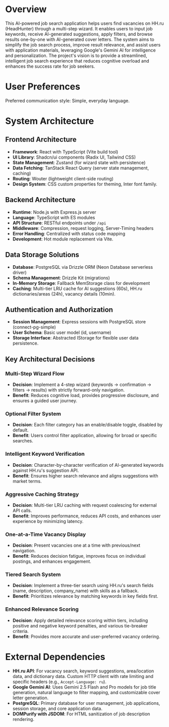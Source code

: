 # Overview

This AI-powered job search application helps users find vacancies on HH.ru (HeadHunter) through a multi-step wizard. It enables users to input job keywords, receive AI-generated suggestions, apply filters, and browse results one-by-one with AI-generated cover letters. The system aims to simplify the job search process, improve result relevance, and assist users with application materials, leveraging Google's Gemini AI for intelligence and personalization. The project's vision is to provide a streamlined, intelligent job search experience that reduces cognitive overload and enhances the success rate for job seekers.

# User Preferences

Preferred communication style: Simple, everyday language.

# System Architecture

## Frontend Architecture
- **Framework**: React with TypeScript (Vite build tool)
- **UI Library**: Shadcn/ui components (Radix UI, Tailwind CSS)
- **State Management**: Zustand (for wizard state with persistence)
- **Data Fetching**: TanStack React Query (server state management, caching)
- **Routing**: Wouter (lightweight client-side routing)
- **Design System**: CSS custom properties for theming, Inter font family.

## Backend Architecture
- **Runtime**: Node.js with Express.js server
- **Language**: TypeScript with ES modules
- **API Structure**: RESTful endpoints under `/api`
- **Middleware**: Compression, request logging, Server-Timing headers
- **Error Handling**: Centralized with status code mapping
- **Development**: Hot module replacement via Vite.

## Data Storage Solutions
- **Database**: PostgreSQL via Drizzle ORM (Neon Database serverless driver)
- **Schema Management**: Drizzle Kit (migrations)
- **In-Memory Storage**: Fallback MemStorage class for development
- **Caching**: Multi-tier LRU cache for AI suggestions (60s), HH.ru dictionaries/areas (24h), vacancy details (10min).

## Authentication and Authorization
- **Session Management**: Express sessions with PostgreSQL store (connect-pg-simple)
- **User Schema**: Basic user model (id, username)
- **Storage Interface**: Abstracted IStorage for flexible user data persistence.

## Key Architectural Decisions

### Multi-Step Wizard Flow
- **Decision**: Implement a 4-step wizard (keywords → confirmation → filters → results) with strictly forward-only navigation.
- **Benefit**: Reduces cognitive load, provides progressive disclosure, and ensures a guided user journey.

### Optional Filter System
- **Decision**: Each filter category has an enable/disable toggle, disabled by default.
- **Benefit**: Users control filter application, allowing for broad or specific searches.

### Intelligent Keyword Verification
- **Decision**: Character-by-character verification of AI-generated keywords against HH.ru's suggestion API.
- **Benefit**: Ensures higher search relevance and aligns suggestions with market terms.

### Aggressive Caching Strategy
- **Decision**: Multi-tier LRU caching with request coalescing for external API calls.
- **Benefit**: Improves performance, reduces API costs, and enhances user experience by minimizing latency.

### One-at-a-Time Vacancy Display
- **Decision**: Present vacancies one at a time with previous/next navigation.
- **Benefit**: Reduces decision fatigue, improves focus on individual postings, and enhances engagement.

### Tiered Search System
- **Decision**: Implement a three-tier search using HH.ru's search fields (name, description, company_name) with skills as a fallback.
- **Benefit**: Prioritizes relevance by matching keywords in key fields first.

### Enhanced Relevance Scoring
- **Decision**: Apply detailed relevance scoring within tiers, including positive and negative keyword penalties, and various tie-breaker criteria.
- **Benefit**: Provides more accurate and user-preferred vacancy ordering.

# External Dependencies

- **HH.ru API**: For vacancy search, keyword suggestions, area/location data, and dictionary data. Custom HTTP client with rate limiting and specific headers (e.g., `Accept-Language: ru`).
- **Google Gemini AI**: Uses Gemini 2.5 Flash and Pro models for job title generation, natural language to filter mapping, and customizable cover letter generation.
- **PostgreSQL**: Primary database for user management, job applications, session storage, and core application data.
- **DOMPurify with JSDOM**: For HTML sanitization of job description rendering.